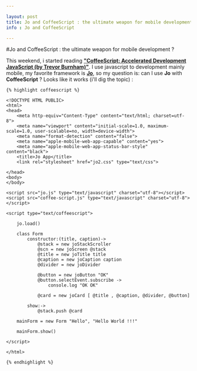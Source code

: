 ```yaml
---

layout: post
title: Jo and CoffeeScript : the ultimate weapon for mobile development ?
info : Jo and CoffeeScript

---
```


#Jo and CoffeeScript : the ultimate weapon for mobile development ?

This weekend, i started reading **["CoffeeScript: Accelerated Development JavaScript (by Trevor Burnham)"](http://pragprog.com/book/tbcoffee/coffeescript)**. I use javascript to development mainly mobile, my favorite framework is **[Jo](http://joapp.com/)**, so my question is: can I use **Jo** with **CoffeeScript** ?
Looks like it works (i'll dig the topic) :


    {% highlight coffeescript %}

    <!DOCTYPE HTML PUBLIC>
    <html>
    <head>
        <meta http-equiv="Content-Type" content="text/html; charset=utf-8">
        <meta name="viewport" content="initial-scale=1.0, maximum-scale=1.0, user-scalable=no, width=device-width">
        <meta name="format-detection" content="false">
        <meta name="apple-mobile-web-app-capable" content="yes">
        <meta name="apple-mobile-web-app-status-bar-style" content="black">
        <title>Jo App</title>
        <link rel="stylesheet" href="jo2.css" type="text/css">

    </head>
    <body>
    </body>

    <script src="jo.js" type="text/javascript" charset="utf-8"></script>
    <script src="coffee-script.js" type="text/javascript" charset="utf-8"></script>

    <script type="text/coffeescript">

        jo.load()

        class Form
            constructor:(title, caption)->
                @stack = new joStackScroller
                @scn = new joScreen @stack
                @title = new joTitle title
                @caption = new joCaption caption
                @divider = new joDivider

                @button = new joButton "OK"
                @button.selectEvent.subscribe ->
                    console.log "OK OK"

                @card = new joCard [ @title , @caption, @divider, @button]

            show:->
                @stack.push @card

        mainForm = new Form "Hello", "Hello World !!!"

        mainForm.show()

    </script>

    </html>

    {% endhighlight %}
